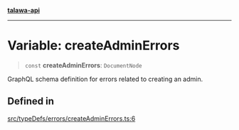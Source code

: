 [**talawa-api**](../../../../README.md)

***

# Variable: createAdminErrors

> `const` **createAdminErrors**: `DocumentNode`

GraphQL schema definition for errors related to creating an admin.

## Defined in

[src/typeDefs/errors/createAdminErrors.ts:6](https://github.com/Suyash878/talawa-api/blob/e4413cec641a837926071678fed3c7f67234e31e/src/typeDefs/errors/createAdminErrors.ts#L6)
